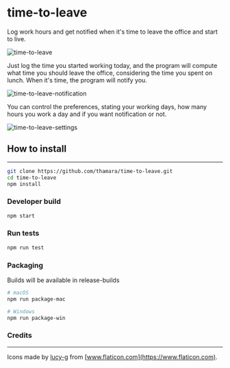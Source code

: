 # time-to-leave
Log work hours and get notified when it's time to leave the office and start to live.

![time-to-leave](https://user-images.githubusercontent.com/846063/64999051-c9a51000-d8bc-11e9-8280-dea5be7774e3.png)


Just log the time you started working today, and the program will compute what time you should leave the office, considering the time you spent on lunch. When it's time, the program will notify you.

![time-to-leave-notification](https://user-images.githubusercontent.com/846063/64999052-c9a51000-d8bc-11e9-9ed5-9e500d084a65.png)

You can control the preferences, stating your working days, how many hours you work a day and if you want notification or not.

![time-to-leave-settings](https://user-images.githubusercontent.com/846063/64999053-c9a51000-d8bc-11e9-98e6-00442ab977cc.png)


## How to install
---

```bash
git clone https://github.com/thamara/time-to-leave.git
cd time-to-leave
npm install
```

### Developer build

```bash
npm start
```

### Run tests

```bash
npm run test
```

### Packaging
Builds will be available in release-builds

```bash
# macOS
npm run package-mac

# Windows
npm run package-win
```

### Credits
---
Icons made by [lucy-g](https://www.flaticon.com/authors/lucy-g) from  [www.flaticon.com](https://www.flaticon.com).
